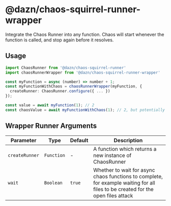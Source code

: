 # @dazn/chaos-squirrel-runner-wrapper

Integrate the Chaos Runner into any function. Chaos will start whenever the function is called, and stop again before it resolves.

## Usage

```ts
import ChaosRunner from '@dazn/chaos-squirrel-runner'
import chaosRunnerWrapper from '@dazn/chaos-squirrel-runner-wrapper'

const myFunction = async (number) => number + 1;
const myFunctionWithChaos = chaosRunnerWrapper(myFunction, {
  createRunner: ChaosRunner.configure({ ... })
});

const value = await myFunction(1); // 2
const chaosValue = await myFunctionWithChaos(1); // 2, but potentially with chaos!
```

## Wrapper Runner Arguments

| Parameter      | Type       | Default | Description                                                                                                                                                                                                                                                              |
| -------------- | ---------- | ------- | ------------------------------------------------------------------------------------------------------------------------------------------------------------------------------------------------------------------------------------------------------------------------ |
| `createRunner` | `Function` | -       | A function which returns a new instance of ChaosRunner                                                                                                                                                                                                                   |
| `wait`         | `Boolean`  | `true`  | Whether to wait for async chaos functions to complete, for example waiting for all files to be created for the open files attack

